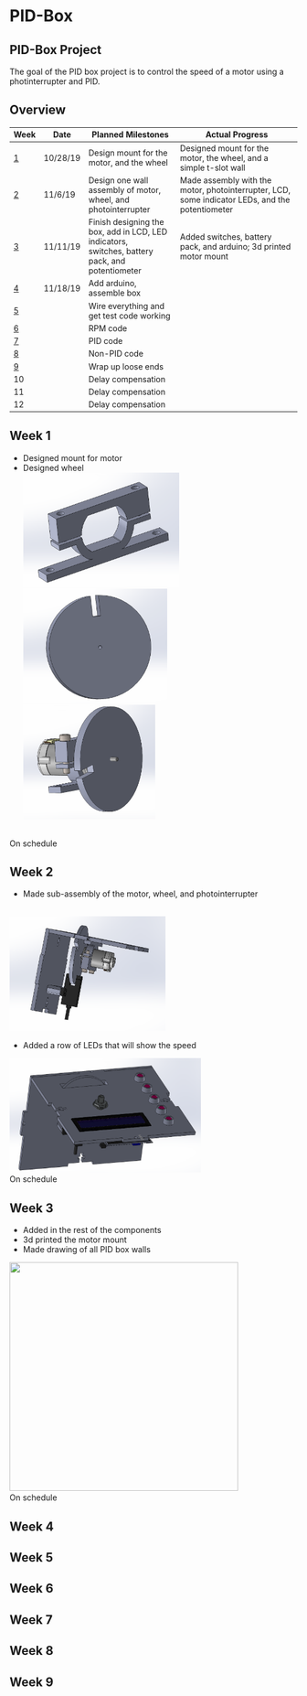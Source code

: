 # PID-Box
## PID-Box Project <!--Temporary Title-->
The goal of the PID box project is to control the speed of a motor using a photinterrupter and PID.
## Overview
|Week|Date| Planned Milestones|Actual Progress|
|----| -- | ----------------- |--------|
|<a href="https://github.com/adent11/PID-Box/blob/master/README.md#week-1">1</a>|10/28/19|Design mount for the motor, and the wheel|Designed mount for the motor, the wheel, and a simple t-slot wall|
|<a href="https://github.com/adent11/PID-Box/blob/master/README.md#week-2">2</a>|11/6/19|Design one wall assembly of motor, wheel, and <br/>photointerrupter|Made assembly with the motor, photointerrupter, LCD, some indicator LEDs, and the potentiometer|
|<a href="https://github.com/adent11/PID-Box/blob/master/README.md#week-3">3</a>|11/11/19|Finish designing the box, add in LCD, LED indicators,<br/> switches, battery pack, and potentiometer|Added switches, battery pack, and arduino; 3d printed motor mount|
|<a href="https://github.com/adent11/PID-Box/blob/master/README.md#week-4">4</a>|11/18/19|Add arduino, assemble box||
|<a href="https://github.com/adent11/PID-Box/blob/master/README.md#week-5">5</a>||Wire everything and get test code working||
|<a href="https://github.com/adent11/PID-Box/blob/master/README.md#week-6">6</a>||RPM code||
|<a href="https://github.com/adent11/PID-Box/blob/master/README.md#week-7">7</a>||PID code||
|<a href="https://github.com/adent11/PID-Box/blob/master/README.md#week-8">8</a>||Non-PID code||
|<a href="https://github.com/adent11/PID-Box/blob/master/README.md#week-9">9</a>||Wrap up loose ends||
|10||Delay compensation||
|11||Delay compensation||
|12||Delay compensation||
## Week 1
* Designed mount for motor
* Designed wheel <br/>
<IMG SRC="Media/MotorMount1.PNG" width="273" height="200"> <IMG SRC="Media/InterruptWheel1.PNG" width="252" height="200"><IMG SRC="Media/MotorAssem1.PNG" width="231" height="200">
<br/>
On schedule

## Week 2
* Made sub-assembly of the motor, wheel, and photointerrupter

<br/>
<IMG SRC="Media/PhotointerrupterMotorSubassem11-6.PNG" width="273" height="200">

* Added a row of LEDs that will show the speed

<IMG SRC="Media/PIDBoxAssem11-8.PNG" width="335" height="200">
<br/> On schedule
  
## Week 3
* Added in the rest of the components
* 3d printed the motor mount
* Made drawing of all PID box walls
<IMG SRC="Media/PIDGif.gif" width="400" height="400">
<br/> On schedule

## Week 4
## Week 5
## Week 6
## Week 7
## Week 8
## Week 9
